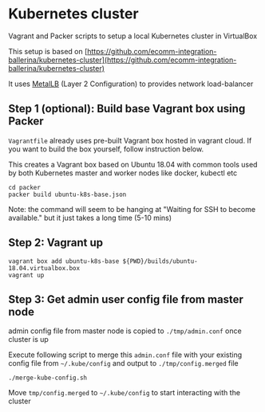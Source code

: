 # Kubernetes cluster

Vagrant and Packer scripts to setup a local Kubernetes cluster in VirtualBox

This setup is based on [https://github.com/ecomm-integration-ballerina/kubernetes-cluster](https://github.com/ecomm-integration-ballerina/kubernetes-cluster)

It uses [MetalLB](https://metallb.universe.tf/configuration/#layer-2-configuration) (Layer 2 Configuration) to provides network load-balancer

## Step 1 (optional): Build base Vagrant box using Packer

`Vagrantfile` already uses pre-built Vagrant box hosted in vagrant cloud. If you want to build the box yourself, follow instruction below.

This creates a Vagrant box based on Ubuntu 18.04 with common tools used by both Kubernetes master and worker nodes like docker, kubectl etc

```
cd packer
packer build ubuntu-k8s-base.json
```

Note: the command will seem to be hanging at "Waiting for SSH to become available." but it just takes a long time (5-10 mins)

## Step 2: Vagrant up

```
vagrant box add ubuntu-k8s-base ${PWD}/builds/ubuntu-18.04.virtualbox.box
vagrant up
```

## Step 3: Get admin user config file from master node

admin config file from master node is copied to `./tmp/admin.conf` once cluster is up

Execute following script to merge this `admin.conf` file with your existing config file from `~/.kube/config` and output to `./tmp/config.merged` file

```
./merge-kube-config.sh
```

Move `tmp/config.merged` to `~/.kube/config` to start interacting with the cluster
